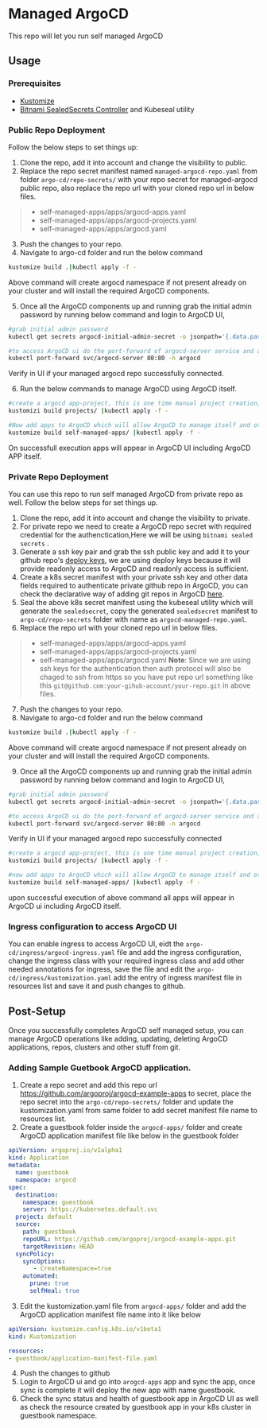# Managed ArgoCD
This repo will let you run self managed ArgoCD

## Usage
### Prerequisites
- [Kustomize](https://kustomize.io/)
- [Bitnami SealedSecrets Controller](https://github.com/bitnami-labs/sealed-secrets) and Kubeseal utility

### Public Repo Deployment
Follow the below steps to set things up:
1. Clone the repo, add it into account and change the visibility to public.
2. Replace the repo secret manifest named ```managed-argocd-repo.yaml``` from folder ```argo-cd/repo-secrets/``` with your repo secret for managed-argocd public repo, also replace the repo url with your cloned repo url in below files.
> - self-managed-apps/apps/argocd-apps.yaml
> - self-managed-apps/apps/argocd-projects.yaml
> - self-managed-apps/apps/argocd.yaml
3. Push the changes to your repo.
4. Navigate to argo-cd folder and run the below command
```sh
kustomize build .|kubectl apply -f -
```
 Above command will create argocd namespace if not present already on your cluster and will install the required ArgoCD components.

5. Once all the ArgoCD components up and running grab the initial admin password by running below command and login to ArgoCD UI,
```sh
#grab initial admin password
kubectl get secrets argocd-initial-admin-secret -o jsonpath='{.data.password}' -n argocd |base64 -d

#to access ArgoCD ui do the port-forward of argocd-server service and access the argocd ui on forwaded port
kubectl port-forward svc/argocd-server 80:80 -n argocd
```
Verify in UI if your managed argocd repo successfully connected.

6. Run the below commands to manage ArgoCD using ArgoCD itself.
```sh
#create a argocd app-project, this is one time manual project creation, for creating app-projects afterwards you can place your app-project defination manifest inside projects/ folder and  ArgoCD will automatically create a app-project.
kustomizi build projects/ |kubectl apply -f -

#Now add apps to ArgoCD which will allow ArgoCD to manage itself and other apps which we will be deploying afterwards.
kustomize build self-managed-apps/ |kubectl apply -f -
```
On successfull execution apps will appear in ArgoCD UI including ArgoCD APP itself.

### Private Repo Deployment
You can use this repo to run self managed ArgoCD from private repo as well.
Follow the below steps for set things up.
1. Clone the repo, add it into account and change the visibility to private.
2. For private repo we need to create a ArgoCD repo secret with required credential for the authenctication,Here we will be using ```bitnami sealed secrets``` .
3. Generate a ssh key pair and grab the ssh public key and add it to your github repo's [deploy keys](https://docs.github.com/en/developers/overview/managing-deploy-keys#deploy-keys), we are using deploy keys because it will provide readonly access to ArgoCD and readonly access is sufficient.
4. Create a k8s secret manifest with your private ssh key and other data fields required to authenticate private github repo in ArgoCD, you can check the declarative way of adding git repos in ArgoCD [here](https://argo-cd.readthedocs.io/en/stable/operator-manual/declarative-setup/#repositories).
5. Seal the above k8s secret manifest using the kubeseal utility which will generate the ```sealedsecret```, copy the generated ```sealedsecret``` manifest to ```argo-cd/repo-secrets``` folder with name as ```argocd-managed-repo.yaml```.
6. Replace the repo url with your cloned repo url in below files.
> - self-managed-apps/apps/argocd-apps.yaml
> - self-managed-apps/apps/argocd-projects.yaml
> - self-managed-apps/apps/argocd.yaml
>  **Note**: Since we are using ssh keys for the authentication then auth protocol will also be chaged to ssh from https so you have put repo url something like this ```git@github.com:your-gihub-account/your-repo.git``` in above files.

7. Push the changes to your repo.
8. Navigate to argo-cd folder and run the below command
```sh
kustomize build .|kubectl apply -f -
```
Above command will create argocd namespace if not present already on your cluster and will install the required ArgoCD components.

9. Once all the ArgoCD components up and running grab the initial admin password by running below command and login to ArgoCD UI,

```sh
#grab initial admin password
kubectl get secrets argocd-initial-admin-secret -o jsonpath='{.data.password}' -n argocd |base64 -d

#to access ArgoCD ui do the port-forward of argocd-server service and access the argocd ui on forwaded port
kubectl port-forward svc/argocd-server 80:80 -n argocd
```
Verify in UI if your managed argocd repo successfully connected

```sh
#create a argocd app-project, this is one time manual project creation, for creating app-projects afterwards you can place your app-project defination manifest inside projects/ folder and  ArgoCD will automatically create a app-project.
kustomizi build projects/ |kubectl apply -f -

#now add apps to ArgoCD which will allow ArgoCD to manage itself and other apps which we will be deploying afterwards.
kustomize build self-managed-apps/ |kubectl apply -f -
```
upon successful execution of above command all apps will appear in ArgoCD ui including ArgoCD itself.

### Ingress configuration to access ArgoCD UI
You can enable ingress to access ArgoCD UI, eidt the ```argo-cd/ingress/argocd-ingress.yaml``` file and add the ingress configuration, change the ingress class with your required ingress class and add other needed annotations for ingress, save the file and edit the ```argo-cd/ingress/kustomization.yaml``` add the entry of ingress manifest file in resources list and save it and push changes to github.

## Post-Setup
Once you successfully completes ArgoCD self managed setup, you can manage ArgoCD operations like adding, updating, deleting ArgoCD applications, repos, clusters and other stuff from git.

### Adding Sample Guetbook ArgoCD application.
1. Create a repo secret and add this repo url https://github.com/argoproj/argocd-example-apps to secret, place the repo secret into the ```argo-cd/repo-secrets/``` folder and update the kustomization.yaml from same folder to add secret manifest file name to resources list.
2. Create a guestbook folder inside the ```argocd-apps/``` folder and create ArgoCD application manifest file like below in the guestbook folder
```yaml
apiVersion: argoproj.io/v1alpha1
kind: Application
metadata:
  name: guestbook
  namespace: argocd
spec:
  destination:
    namespace: guestbook
    server: https://kubernetes.default.svc
  project: default
  source:
    path: guestbook
    repoURL: https://github.com/argoproj/argocd-example-apps.git
    targetRevision: HEAD
  syncPolicy:
    syncOptions:
       - CreateNamespace=true
    automated:
      prune: true
      selfHeal: true
```
3. Edit the kustomization.yaml file from ```argocd-apps/``` folder and add the ArgoCD application manifest file name into it like below
```yaml
apiVersion: kustomize.config.k8s.io/v1beta1
kind: Kustomization

resources:
- guestbook/application-manifest-file.yaml
```
4. Push the changes to github
5. Login to ArgoCD ui and go into ```arogcd-apps``` app and sync the app, once sync is complete it will deploy the new app with name guestbook.
6. Check the sync status and health of guestbook app in ArgoCD UI as well as check the resource created by guestbook app in your k8s cluster in guestbook namespace.
